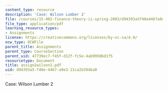 ```yaml
---
content_type: resource
description: 'Case: Wilson Lumber 2'
file: /courses/15-402-finance-theory-ii-spring-2003/d94393a5f48e4467a9e321ca2b394ba0_assign2wilson2.pdf
file_type: application/pdf
learning_resource_types:
- Assignments
license: https://creativecommons.org/licenses/by-nc-sa/4.0/
ocw_type: OCWFile
parent_title: Assignments
parent_type: CourseSection
parent_uid: 47739ec7-f45f-d12f-fc5e-4ab9950bd1f5
resourcetype: Document
title: assign2wilson2.pdf
uid: d94393a5-f48e-4467-a9e3-21ca2b394ba0
---
```

Case: Wilson Lumber 2
